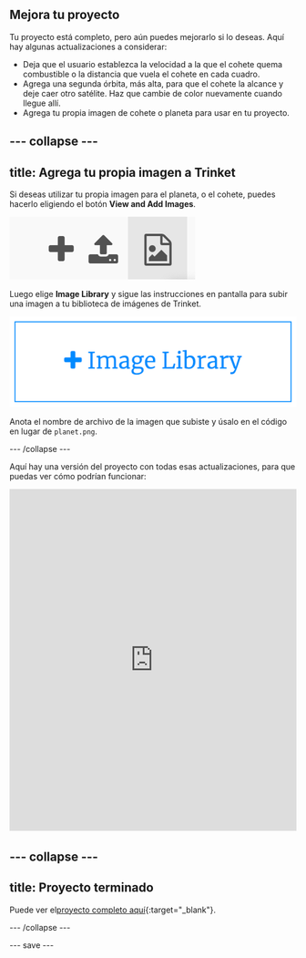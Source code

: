 ## Mejora tu proyecto
Tu proyecto está completo, pero aún puedes mejorarlo si lo deseas. Aquí hay algunas actualizaciones a considerar:

 + Deja que el usuario establezca la velocidad a la que el cohete quema combustible o la distancia que vuela el cohete en cada cuadro.
 + Agrega una segunda órbita, más alta, para que el cohete la alcance y deje caer otro satélite. Haz que cambie de color nuevamente cuando llegue allí.
 + Agrega tu propia imagen de cohete o planeta para usar en tu proyecto.


--- collapse ---
---
title: Agrega tu propia imagen a Trinket
---

Si deseas utilizar tu propia imagen para el planeta, o el cohete, puedes hacerlo eligiendo el botón **View and Add Images**.

![Un símbolo más, un símbolo de carga y un símbolo de imagen. El símbolo de la imagen está resaltado.](images/trinket_image.png)

Luego elige **Image Library** y sigue las instrucciones en pantalla para subir una imagen a tu biblioteca de imágenes de Trinket.

![Un botón con un signo más y las palabras "Biblioteca de imágenes".](images/trinket_image_library.png)

Anota el nombre de archivo de la imagen que subiste y úsalo en el código en lugar de `planet.png`.

--- /collapse ---

Aquí hay una versión del proyecto con todas esas actualizaciones, para que puedas ver cómo podrían funcionar:

<iframe src="https://trinket.io/embed/python/76c7d66070?outputOnly=true&runOption=run&start=result" width="100%" height="600" frameborder="0" marginwidth="0" marginheight="0" allowfullscreen></iframe>

--- collapse ---
---
title: Proyecto terminado
---

Puede ver el[proyecto completo aquí](https://trinket.io/python/622b4dd113){:target="_blank"}.

--- /collapse ---

--- save ---
